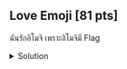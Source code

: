 ## Love Emoji [81 pts]

ฉันรักอิโมจิ เพราะอิโมจิมี Flag

<details>
    <summary>Solution</summary>
    
- TLDR : `UNICODE -> ASCII`
- นำค่า decimal ของ emoji มาแปลงเป็น ascii โดยเทียบตัวแรกเป็น f ตัวที่สองเป็น l จะได้โค้ด python ดังนี้
```py
flag = "😶😼😱😷🙋😇😴😈😈😂😅😴😀😆😈😳😳😶😳😁😁😵😁😵😆😲😆😆😀😄😲😴😵😈😇😅😂🙍"
for i in flag:
    diff = ord(flag[0]) - ord('f')
    current = ord(i) - diff
    print(chr(current), end="")
```
  
</details>